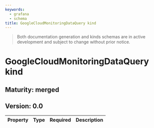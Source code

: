 ```yaml
---
keywords:
  - grafana
  - schema
title: GoogleCloudMonitoringDataQuery kind
---
```

> Both documentation generation and kinds schemas are in active development and subject to change without prior notice.

# GoogleCloudMonitoringDataQuery kind

## Maturity: merged
## Version: 0.0

| Property | Type | Required | Description |
|----------|------|----------|-------------|


